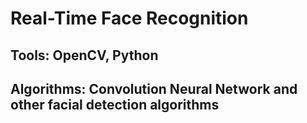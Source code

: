 # Real-Time Face Recognition

## Tools: OpenCV, Python 

## Algorithms: Convolution Neural Network and other facial detection algorithms
